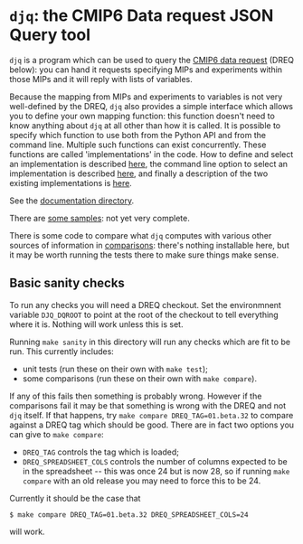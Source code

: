 <!-- (C) British Crown Copyright 2016, Met Office.
     See LICENSE.md in the top directory for license details. -->

# `djq`: the CMIP6 Data request JSON Query tool
`djq` is a program which can be used to query the [CMIP6 data
request](https://w3id.org/cmip6dr) (DREQ below): you can hand it requests
specifying MIPs and experiments within those MIPs and it will reply
with lists of variables.

Because the mapping from MIPs and experiments to variables is not very
well-defined by the DREQ, `djq` also provides a simple interface which
allows you to define your own mapping function: this function doesn't
need to know anything about `djq` at all other than how it is called.
It is possible to specify which function to use both from the Python
API and from the command line.  Multiple such functions can exist
concurrently.  These functions are called 'implementations' in the
code.  How to define and select an implementation is described
[here](doc/Python-interface.md#controlling-how-variables-are-computed),
the command line option to select an implementation is described
[here](doc/Command-line.md#djq-a-command-line-interface-to-querying-the-dreq),
and finally a description of the two existing implementations is
[here](doc/implementations.md).

See the [documentation directory](doc/).

There are [some samples](samples/): not yet very complete.

There is some code to compare what `djq` computes with various other
sources of information in [comparisons](comparisons/): there's nothing
installable here, but it may be worth running the tests there to make
sure things make sense.

## Basic sanity checks
To run any checks you will need a DREQ checkout.  Set the environmnent
variable `DJQ_DQROOT` to point at the root of the checkout to tell
everything where it is.  Nothing will work unless this is set.

Running `make sanity` in this directory will run any checks
which are fit to be run.  This currently includes:

* unit tests (run these on their own with `make test`);
* some comparisons (run these on their own with `make compare`).

If any of this fails then something is probably wrong.  However if the
comparisons fail it may be that something is wrong with the DREQ and
not `djq` itself.  If that happens, try `make compare
DREQ_TAG=01.beta.32` to compare against a DREQ tag which should be
good.  There are in fact two options you can give to `make compare`:

* `DREQ_TAG` controls the tag which is loaded;
* `DREQ_SPREADSHEET_COLS` controls the number of columns expected to
  be in the spreadsheet -- this was once 24 but is now 28, so if
  running `make compare` with an old release you may need to force
  this to be 24.

Currently it should be the case that

```
$ make compare DREQ_TAG=01.beta.32 DREQ_SPREADSHEET_COLS=24
```

will work.
